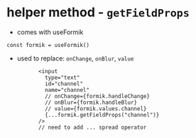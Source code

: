 # helper method - `getFieldProps`

- comes with useFormik
```
const formik = useFormik()
```
- used to replace: `onChange`, `onBlur`, `value`
```
          <input
            type="text"
            id="channel"
            name="channel"
            // onChange={formik.handleChange}
            // onBlur={formik.handleBlur}
            // value={formik.values.channel}
            {...formik.getFieldProps("channel")}
          />
          // need to add ... spread operator
```
